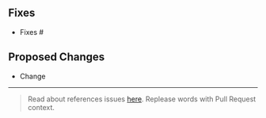 ## Fixes

- Fixes #

## Proposed Changes

- Change

----

> Read about references issues [here](https://help.github.com/articles/closing-issues-using-keywords/). Replease words with Pull Request context.
